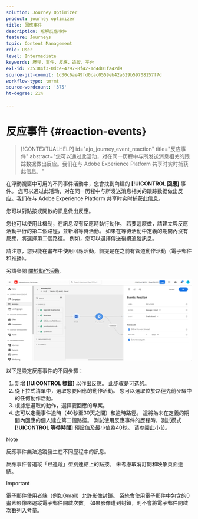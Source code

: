 ```yaml
---
solution: Journey Optimizer
product: journey optimizer
title: 回應事件
description: 瞭解反應事件
feature: Journeys
topic: Content Management
role: User
level: Intermediate
keywords: 歷程，事件，反應，追蹤，平台
exl-id: 235384f3-0dce-4797-8f42-1d4d01fa42d9
source-git-commit: 1d30c6ae49fd0cac0559eb42a629b59708157f7d
workflow-type: tm+mt
source-wordcount: '375'
ht-degree: 21%

---
```


# 反应事件 {#reaction-events}

>[!CONTEXTUALHELP]
>id="ajo_journey_event_reaction"
>title="反应事件"
>abstract="您可以通过此活动，对在同一历程中与所发送消息相关的跟踪数据做出反应。我们在与 Adobe Experience Platform 共享时实时捕获此信息。"

在浮動視窗中可用的不同事件活動中，您會找到內建的 **[!UICONTROL 回應]** 事件。 您可以通过此活动，对在同一历程中与所发送消息相关的跟踪数据做出反应。我们在与 Adobe Experience Platform 共享时实时捕获此信息。

您可以對點按或開啟的訊息做出反應。

您也可以使用此機制，在訊息沒有反應時執行動作。 若要這麼做，請建立與反應活動平行的第二個路徑，並新增等待活動。 如果在等待活動中定義的期間內沒有反應，將選擇第二個路徑。 例如，您可以選擇傳送後續追蹤訊息。

請注意，您只能在畫布中使用回應活動，前提是在之前有管道動作活動（電子郵件和推播）。

另請參閱 [關於動作活動](../building-journeys/about-journey-activities.md#action-activities).

![](assets/journey45.png)

以下是設定反應事件的不同步驟：

1. 新增 **[!UICONTROL 標籤]** 以作出反應。 此步骤是可选的。
1. 從下拉式清單中，選取您要回應的動作活動。 您可以選取位於路徑先前步驟中的任何動作活動。
1. 根據您選取的動作，選擇要回應的專案。
1. 您可以定義事件逾時（40秒至30天之間）和逾時路徑。 這將為未在定義的期間內回應的個人建立第二個路徑。 測試使用反應事件的歷程時，測試模式 **[!UICONTROL 等待時間]** 預設值及最小值為40秒。 请参阅[此小节](../building-journeys/testing-the-journey.md)。

>[!NOTE]
>
>
>反應事件無法追蹤發生在不同歷程中的訊息。
>
>反應事件會追蹤「已追蹤」型別連結上的點按。 未考慮取消訂閱和映象頁面連結。

>[!IMPORTANT]
>
>電子郵件使用者端（例如Gmail）允許影像封鎖。 系統會使用電子郵件中包含的0畫素影像來追蹤電子郵件開啟次數。 如果影像遭到封鎖，則不會將電子郵件開啟次數列入考量。

